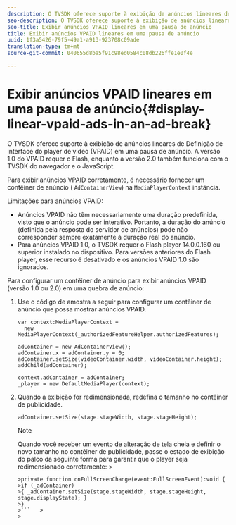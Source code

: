 ```yaml
---
description: O TVSDK oferece suporte à exibição de anúncios lineares de Definição de interface do player de vídeo (VPAID) em uma pausa de anúncio. A versão 1.0 do VPAID requer o Flash, enquanto a versão 2.0 também funciona com o TVSDK do navegador e o JavaScript.
seo-description: O TVSDK oferece suporte à exibição de anúncios lineares de Definição de interface do player de vídeo (VPAID) em uma pausa de anúncio. A versão 1.0 do VPAID requer o Flash, enquanto a versão 2.0 também funciona com o TVSDK do navegador e o JavaScript.
seo-title: Exibir anúncios VPAID lineares em uma pausa de anúncio
title: Exibir anúncios VPAID lineares em uma pausa de anúncio
uuid: 1f3a5426-79f5-49a1-a913-923708c09ade
translation-type: tm+mt
source-git-commit: 040655d8ba5f91c98ed0584c08db226ffe1e0f4e

---
```



# Exibir anúncios VPAID lineares em uma pausa de anúncio{#display-linear-vpaid-ads-in-an-ad-break}

O TVSDK oferece suporte à exibição de anúncios lineares de Definição de interface do player de vídeo (VPAID) em uma pausa de anúncio. A versão 1.0 do VPAID requer o Flash, enquanto a versão 2.0 também funciona com o TVSDK do navegador e o JavaScript.

Para exibir anúncios VPAID corretamente, é necessário fornecer um contêiner de anúncio ( `AdContainerView`) na `MediaPlayerContext` instância.

Limitações para anúncios VPAID:

* Anúncios VPAID não têm necessariamente uma duração predefinida, visto que o anúncio pode ser interativo. Portanto, a duração do anúncio (definida pela resposta do servidor de anúncios) pode não corresponder sempre exatamente à duração real do anúncio.
* Para anúncios VPAID 1.0, o TVSDK requer o Flash player 14.0.0.160 ou superior instalado no dispositivo. Para versões anteriores do Flash player, esse recurso é desativado e os anúncios VPAID 1.0 são ignorados.

Para configurar um contêiner de anúncio para exibir anúncios VPAID (versão 1.0 ou 2.0) em uma quebra de anúncio:

1. Use o código de amostra a seguir para configurar um contêiner de anúncio que possa mostrar anúncios VPAID.

   ```
   var context:MediaPlayerContext =  
     new MediaPlayerContext(_authorizedFeatureHelper.authorizedFeatures); 
   
   adContainer = new AdContainerView(); 
   adContainer.x = adContainer.y = 0; 
   adContainer.setSize(videoContainer.width, videoContainer.height); 
   addChild(adContainer); 
   
   context.adContainer = adContainer; 
   _player = new DefaultMediaPlayer(context);
   ```

1. Quando a exibição for redimensionada, redefina o tamanho no contêiner de publicidade.

   ```
   adContainer.setSize(stage.stageWidth, stage.stageHeight);
   ```

   >[!NOTE]
   >
   >Quando você receber um evento de alteração de tela cheia e definir o novo tamanho no contêiner de publicidade, passe o estado de exibição do palco da seguinte forma para garantir que o player seja redimensionado corretamente:    >
   >
   >
   ```>
   >private function onFullScreenChange(event:FullScreenEvent):void { 
   >if (_adContainer) 
   >{ _adContainer.setSize(stage.stageWidth, stage.stageHeight, stage.displayState); } 
   >}
   >```   >
   >



